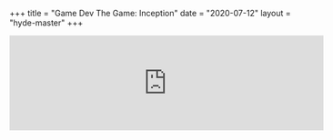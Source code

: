 +++
title = "Game Dev The Game: Inception"
date = "2020-07-12"
layout = "hyde-master"
+++

<iframe src="https://itch.io/embed/696091?linkback=true" width="552" height="167" frameborder="0"><a href="https://claudiodavi.itch.io/game-dev-the-game">Game Dev The Game: Inception by ClaudioDavi</a></iframe>
